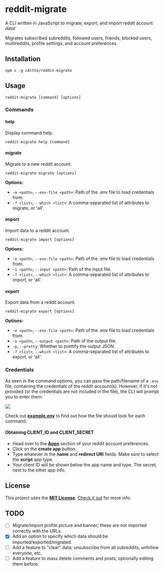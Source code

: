 # reddit-migrate
A CLI written in JavaScript to migrate, export, and import reddit account data!

Migrates subscribed subreddits, followed users, friends, blocked users, multireddits, profile settings, and account preferences.

## Installation
```
npm i -g cAttte/reddit-migrate
```

## Usage
```
reddit-migrate [command] [options]
```

### Commands

#### help
Display command help.
```
reddit-migrate help [command]
```

#### migrate
Migrate to a new reddit account.
```
reddit-migrate migrate [options]
```

**Options:**
- `-e <path>`, `--env-file <path>`: Path of the .env file to load credentials from.
- `-? <list>`, `--which <list>`: A comma-separated list of attributes to migrate, or 'all'.

#### import
Import data to a reddit account.
```
reddit-migrate import [options]
```

**Options:**
- `-e <path>`, `--env-file <path>`: Path of the .env file to load credentials from.
- `-i <path>`, `--input <path>`: Path of the input file.
- `-? <list>`, `--which <list>`: A comma-separated list of attributes to import, or 'all'.

#### export
Export data from a reddit account.
```
reddit-migrate export [options]
```

**Options:**
- `-e <path>`, `--env-file <path>`: Path of the .env file to load credentials from.
- `-o <path>`, `--output <path>`: Path of the output file.
- `-p`, `--pretty`: Whether to prettify the output JSON.
- `-? <list>`, `--which <list>`: A comma-separated list of attributes to export, or 'all'.

### Credentials
As seen in the command options, you can pass the path/filename of a `.env` file, containing the credentials of the reddit account(s). However, if it's not provided (or the credentials are not included in the file), the CLI will prompt you to enter them:

![][carbon-credentials]

Check out [**example.env**][example-env] to find out how the file should look for each command.

#### Obtaining CLIENT_ID and CLIENT_SECRET
- Head over to the [**Apps**][apps] section of your reddit account preferences.
- Click on the **create app** button.
- Type whatever in the **name** and **redirect URI** fields. Make sure to select the **script** app type.
- Your client ID will be shown below the app name and type. The secret, next to the other app info.

## License

This project uses the [**MIT License**][mit-license]. [Check it out][license-md] for more info.

## TODO

- [ ] Migrate/import profile picture and banner; these are not imported correctly with the URLs.
- [x] Add an option to specify which data should be imported/exported/migrated.
- [ ] Add a feature to "clear" data; unsubscribe from all subreddits, unfollow everyone, etc.
- [ ] Add a feature to mass delete comments and posts, optionally editing them before.

<!-- References -->
[carbon-credentials]: https://i.imgur.com/f0RoKaC.png
[example-env]: https://github.com/cAttte/reddit-migrate/blob/master/example.env
[apps]: https://www.reddit.com/prefs/apps
[mit-license]: https://en.wikipedia.org/wiki/MIT_License
[license-md]: https://github.com/cAttte/reddit-migrate/blob/master/LICENSE.md